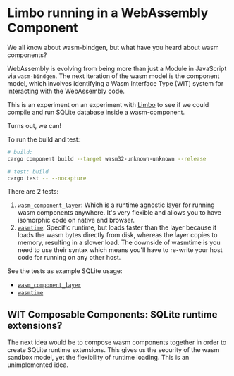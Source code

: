 # Limbo running in a WebAssembly Component

We all know about wasm-bindgen, but what have you heard about wasm components?

WebAssembly is evolving from being more than just a Module in JavaScript via `wasm-bindgen`. The next iteration of the wasm model is the component model, which involves identifying a Wasm Interface Type (WIT) system for interacting with the WebAssembly code.

This is an experiment on an experiment with [Limbo](https://github.com/tursodatabase/limbo) to see if we could compile and run SQLite database inside a wasm-component.

Turns out, we can!

To run the build and test:

```sh
# build:
cargo component build --target wasm32-unknown-unknown --release

# test: build
cargo test -- --nocapture
```

There are 2 tests:

1. [`wasm_component_layer`](https://github.com/DouglasDwyer/wasm_component_layer): Which is a runtime agnostic layer for running wasm components anywhere. It's very flexible and allows you to have isomorphic code on native and browser. 
2. [`wasmtime`](https://github.com/bytecodealliance/wasmtime): Specific runtime, but loads faster than the layer because it loads the wasm bytes directly from disk, whereas the layer copies to memory, resulting in a slower load. The downside of wasmtime is you need to use their syntax which means you'll have to re-write your host code for running on any other host.

See the tests as example SQLite usage:

- [`wasm_component_layer`](./tests/test_wasm_component_layer.rs) 
- [`wasmtime`](./tests/test_wasmtime.rs)

## WIT Composable Components: SQLite runtime extensions?

The next idea would be to compose wasm components together in order to create SQLite runtime extensions. This gives us the security of the wasm sandbox model, yet the flexibility of runtime loading. This is an unimplemented idea.
